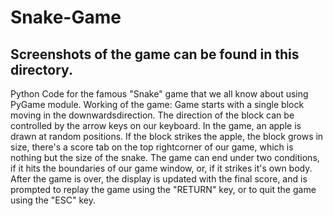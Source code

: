 # Snake-Game
## Screenshots of the game can be found in this directory.
Python Code for the famous "Snake" game that we all know about using PyGame module.
Working of the game:
Game starts with a single block moving in the downwardsdirection. The direction of the block can be controlled by the arrow keys on our keyboard.
In the game, an apple is drawn at random positions. If the block strikes the apple, the block grows in size, there's a score tab on the top rightcorner of our game,
which is nothing but the size of the snake.
The game can end under two conditions, if it hits the boundaries of our game window, or, if it strikes it's own body.
After the game is over, the display is updated with the final score, and is prompted to replay the game using the "RETURN" key, or to quit the game using the "ESC" key.
